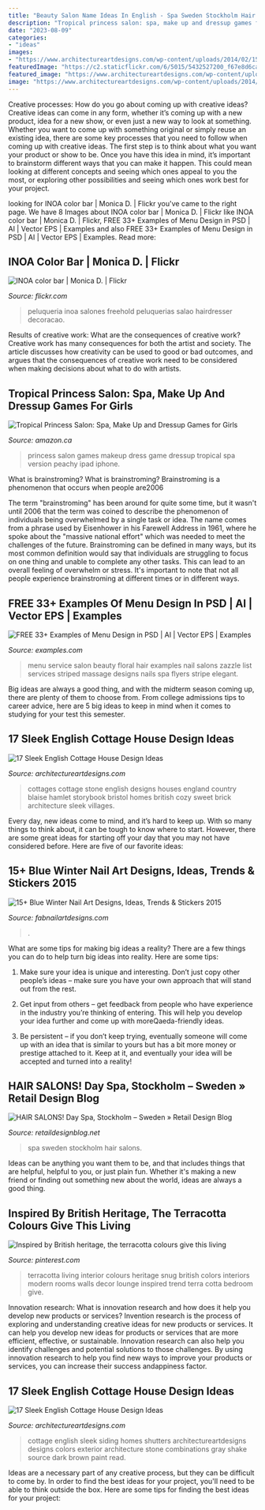 ```yaml
---
title: "Beauty Salon Name Ideas In English - Spa Sweden Stockholm Hair Salons"
description: "Tropical princess salon: spa, make up and dressup games for girls"
date: "2023-08-09"
categories:
- "ideas"
images:
- "https://www.architectureartdesigns.com/wp-content/uploads/2014/02/1518-630x522.jpg"
featuredImage: "https://c2.staticflickr.com/6/5015/5432527200_f67e8d6cac_b.jpg"
featured_image: "https://www.architectureartdesigns.com/wp-content/uploads/2014/02/1518-630x522.jpg"
image: "https://www.architectureartdesigns.com/wp-content/uploads/2014/02/1518-630x522.jpg"
---
```



Creative processes: How do you go about coming up with creative ideas?
Creative ideas can come in any form, whether it’s coming up with a new product, idea for a new show, or even just a new way to look at something. Whether you want to come up with something original or simply reuse an existing idea, there are some key processes that you need to follow when coming up with creative ideas. 
The first step is to think about what you want your product or show to be. Once you have this idea in mind, it’s important to brainstorm different ways that you can make it happen. This could mean looking at different concepts and seeing which ones appeal to you the most, or exploring other possibilities and seeing which ones work best for your project.

	

		
looking for INOA color bar | Monica D. | Flickr you've came to the right page. We have 8 Images about INOA color bar | Monica D. | Flickr like INOA color bar | Monica D. | Flickr, FREE 33+ Examples of Menu Design in PSD | AI | Vector EPS | Examples and also FREE 33+ Examples of Menu Design in PSD | AI | Vector EPS | Examples. Read more:
		
    
## INOA Color Bar | Monica D. | Flickr

<img loading=lazy src="https://c2.staticflickr.com/6/5015/5432527200_f67e8d6cac_b.jpg" onerror="this.onerror=null;this.src='https://tse1.mm.bing.net/th?id=OIP.78DLXzGVnOktqSSJnYRyxQHaJ6&amp;pid=15.1';" alt="INOA color bar | Monica D. | Flickr">

_Source: flickr.com_

>peluqueria inoa salones freehold peluquerias salao hairdresser decoracao. 

	

Results of creative work: What are the consequences of creative work?
Creative work has many consequences for both the artist and society. The article discusses how creativity can be used to good or bad outcomes, and argues that the consequences of creative work need to be considered when making decisions about what to do with artists.

    
## Tropical Princess Salon: Spa, Make Up And Dressup Games For Girls

<img loading=lazy src="https://images-na.ssl-images-amazon.com/images/I/91jjSq5+UuL.jpg" onerror="this.onerror=null;this.src='https://tse2.mm.bing.net/th?id=OIP.GzliqLQhJZ2dGIQ6CYilsQHaNK&amp;pid=15.1';" alt="Tropical Princess Salon: Spa, Make Up and Dressup Games for Girls">

_Source: amazon.ca_

>princess salon games makeup dress game dressup tropical spa version peachy ipad iphone. 

	

What is brainstroming?
What is brainstroming? Brainstroming is a phenomenon that occurs when people are2006

The term "brainstroming" has been around for quite some time, but it wasn't until 2006 that the term was coined to describe the phenomenon of individuals being overwhelmed by a single task or idea. The name comes from a phrase used by Eisenhower in his Farewell Address in 1961, where he spoke about the "massive national effort" which was needed to meet the challenges of the future. Brainstroming can be defined in many ways, but its most common definition would say that individuals are struggling to focus on one thing and unable to complete any other tasks. This can lead to an overall feeling of overwhelm or stress. It's important to note that not all people experience brainstroming at different times or in different ways.

    
## FREE 33+ Examples Of Menu Design In PSD | AI | Vector EPS | Examples

<img loading=lazy src="https://images.examples.com/wp-content/uploads/2017/04/Salon-Service-Menu.jpg" onerror="this.onerror=null;this.src='https://tse1.mm.bing.net/th?id=OIP.p-EyrfeferJEiGgoAxSXTAHaGq&amp;pid=15.1';" alt="FREE 33+ Examples of Menu Design in PSD | AI | Vector EPS | Examples">

_Source: examples.com_

>menu service salon beauty floral hair examples nail salons zazzle list services striped massage designs nails spa flyers stripe elegant. 

	

Big ideas are always a good thing, and with the midterm season coming up, there are plenty of them to choose from. From college admissions tips to career advice, here are 5 big ideas to keep in mind when it comes to studying for your test this semester.

    
## 17 Sleek English Cottage House Design Ideas

<img loading=lazy src="https://www.architectureartdesigns.com/wp-content/uploads/2014/02/1518-630x522.jpg" onerror="this.onerror=null;this.src='https://tse2.mm.bing.net/th?id=OIP.ZyEokvDl9QK6TiPTJNkDogHaGI&amp;pid=15.1';" alt="17 Sleek English Cottage House Design Ideas">

_Source: architectureartdesigns.com_

>cottages cottage stone english designs houses england country blaise hamlet storybook bristol homes british cozy sweet brick architecture sleek villages. 

	

Every day, new ideas come to mind, and it’s hard to keep up. With so many things to think about, it can be tough to know where to start. However, there are some great ideas for starting off your day that you may not have considered before. Here are five of our favorite ideas: 

    
## 15+ Blue Winter Nail Art Designs, Ideas, Trends &amp; Stickers 2015

<img loading=lazy src="https://fabnailartdesigns.com/wp-content/uploads/2014/12/15-Blue-Winter-Nail-Art-Designs-Ideas-Trends-Stickers-2015-7.jpg" onerror="this.onerror=null;this.src='https://tse1.mm.bing.net/th?id=OIP.ivfXj7tFKxdBZhK6XJCZHAHaKo&amp;pid=15.1';" alt="15+ Blue Winter Nail Art Designs, Ideas, Trends &amp; Stickers 2015">

_Source: fabnailartdesigns.com_

>. 

	

What are some tips for making big ideas a reality?
There are a few things you can do to help turn big ideas into reality. Here are some tips:
1. Make sure your idea is unique and interesting. Don’t just copy other people’s ideas – make sure you have your own approach that will stand out from the rest.

2. Get input from others – get feedback from people who have experience in the industry you’re thinking of entering. This will help you develop your idea further and come up with moreQaeda-friendly ideas.

3. Be persistent – if you don’t keep trying, eventually someone will come up with an idea that is similar to yours but has a bit more money or prestige attached to it. Keep at it, and eventually your idea will be accepted and turned into a reality!

    
## HAIR SALONS! Day Spa, Stockholm – Sweden » Retail Design Blog

<img loading=lazy src="http://retaildesignblog.net/wp-content/uploads/2014/03/Day-Spa-Stockholm-Sweden-03.jpg" onerror="this.onerror=null;this.src='https://tse3.mm.bing.net/th?id=OIP.cm0WhAkqHm-gyDQLHvtj5AHaFA&amp;pid=15.1';" alt="HAIR SALONS! Day Spa, Stockholm – Sweden » Retail Design Blog">

_Source: retaildesignblog.net_

>spa sweden stockholm hair salons. 

	

Ideas can be anything you want them to be, and that includes things that are helpful, helpful to you, or just plain fun. Whether it's making a new friend or finding out something new about the world, ideas are always a good thing.

    
## Inspired By British Heritage, The Terracotta Colours Give This Living

<img loading=lazy src="https://i.pinimg.com/originals/d5/59/7c/d5597ce7399f01a7c136d816d1838e45.jpg" onerror="this.onerror=null;this.src='https://tse4.mm.bing.net/th?id=OIP.exyQMNiP2y_vS6ARUtebygHaJ4&amp;pid=15.1';" alt="Inspired by British heritage, the terracotta colours give this living">

_Source: pinterest.com_

>terracotta living interior colours heritage snug british colors interiors modern rooms walls decor lounge inspired trend terra cotta bedroom give. 

	

Innovation research: What is innovation research and how does it help you develop new products or services?
Invention research is the process of exploring and understanding creative ideas for new products or services. It can help you develop new ideas for products or services that are more efficient, effective, or sustainable. Innovation research can also help you identify challenges and potential solutions to those challenges. By using innovation research to help you find new ways to improve your products or services, you can increase their success andappiness factor.

    
## 17 Sleek English Cottage House Design Ideas

<img loading=lazy src="https://www.architectureartdesigns.com/wp-content/uploads/2014/02/1124.jpg" onerror="this.onerror=null;this.src='https://tse2.mm.bing.net/th?id=OIP.2I7jhxeqeWpC6BBa18ad0wAAAA&amp;pid=15.1';" alt="17 Sleek English Cottage House Design Ideas">

_Source: architectureartdesigns.com_

>cottage english sleek siding homes shutters architectureartdesigns designs colors exterior architecture stone combinations gray shake source dark brown paint read. 

	

Ideas are a necessary part of any creative process, but they can be difficult to come by. In order to find the best ideas for your project, you'll need to be able to think outside the box. Here are some tips for finding the best ideas for your project: 


